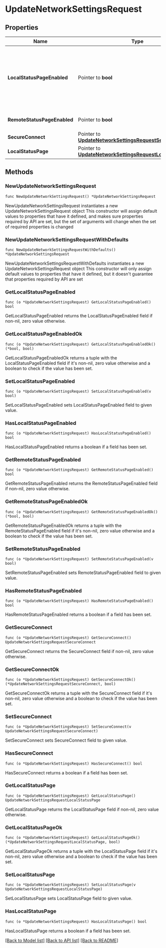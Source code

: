 # UpdateNetworkSettingsRequest

## Properties

Name | Type | Description | Notes
------------ | ------------- | ------------- | -------------
**LocalStatusPageEnabled** | Pointer to **bool** | Enables / disables the local device status pages (&lt;a target&#x3D;&#39;_blank&#39; href&#x3D;&#39;http://my.meraki.com/&#39;&gt;my.meraki.com, &lt;/a&gt;&lt;a target&#x3D;&#39;_blank&#39; href&#x3D;&#39;http://ap.meraki.com/&#39;&gt;ap.meraki.com, &lt;/a&gt;&lt;a target&#x3D;&#39;_blank&#39; href&#x3D;&#39;http://switch.meraki.com/&#39;&gt;switch.meraki.com, &lt;/a&gt;&lt;a target&#x3D;&#39;_blank&#39; href&#x3D;&#39;http://wired.meraki.com/&#39;&gt;wired.meraki.com&lt;/a&gt;). Optional (defaults to false) | [optional] 
**RemoteStatusPageEnabled** | Pointer to **bool** | Enables / disables access to the device status page (&lt;a target&#x3D;&#39;_blank&#39;&gt;http://[device&#39;s LAN IP])&lt;/a&gt;. Optional. Can only be set if localStatusPageEnabled is set to true | [optional] 
**SecureConnect** | Pointer to [**UpdateNetworkSettingsRequestSecureConnect**](UpdateNetworkSettingsRequestSecureConnect.md) |  | [optional] 
**LocalStatusPage** | Pointer to [**UpdateNetworkSettingsRequestLocalStatusPage**](UpdateNetworkSettingsRequestLocalStatusPage.md) |  | [optional] 

## Methods

### NewUpdateNetworkSettingsRequest

`func NewUpdateNetworkSettingsRequest() *UpdateNetworkSettingsRequest`

NewUpdateNetworkSettingsRequest instantiates a new UpdateNetworkSettingsRequest object
This constructor will assign default values to properties that have it defined,
and makes sure properties required by API are set, but the set of arguments
will change when the set of required properties is changed

### NewUpdateNetworkSettingsRequestWithDefaults

`func NewUpdateNetworkSettingsRequestWithDefaults() *UpdateNetworkSettingsRequest`

NewUpdateNetworkSettingsRequestWithDefaults instantiates a new UpdateNetworkSettingsRequest object
This constructor will only assign default values to properties that have it defined,
but it doesn't guarantee that properties required by API are set

### GetLocalStatusPageEnabled

`func (o *UpdateNetworkSettingsRequest) GetLocalStatusPageEnabled() bool`

GetLocalStatusPageEnabled returns the LocalStatusPageEnabled field if non-nil, zero value otherwise.

### GetLocalStatusPageEnabledOk

`func (o *UpdateNetworkSettingsRequest) GetLocalStatusPageEnabledOk() (*bool, bool)`

GetLocalStatusPageEnabledOk returns a tuple with the LocalStatusPageEnabled field if it's non-nil, zero value otherwise
and a boolean to check if the value has been set.

### SetLocalStatusPageEnabled

`func (o *UpdateNetworkSettingsRequest) SetLocalStatusPageEnabled(v bool)`

SetLocalStatusPageEnabled sets LocalStatusPageEnabled field to given value.

### HasLocalStatusPageEnabled

`func (o *UpdateNetworkSettingsRequest) HasLocalStatusPageEnabled() bool`

HasLocalStatusPageEnabled returns a boolean if a field has been set.

### GetRemoteStatusPageEnabled

`func (o *UpdateNetworkSettingsRequest) GetRemoteStatusPageEnabled() bool`

GetRemoteStatusPageEnabled returns the RemoteStatusPageEnabled field if non-nil, zero value otherwise.

### GetRemoteStatusPageEnabledOk

`func (o *UpdateNetworkSettingsRequest) GetRemoteStatusPageEnabledOk() (*bool, bool)`

GetRemoteStatusPageEnabledOk returns a tuple with the RemoteStatusPageEnabled field if it's non-nil, zero value otherwise
and a boolean to check if the value has been set.

### SetRemoteStatusPageEnabled

`func (o *UpdateNetworkSettingsRequest) SetRemoteStatusPageEnabled(v bool)`

SetRemoteStatusPageEnabled sets RemoteStatusPageEnabled field to given value.

### HasRemoteStatusPageEnabled

`func (o *UpdateNetworkSettingsRequest) HasRemoteStatusPageEnabled() bool`

HasRemoteStatusPageEnabled returns a boolean if a field has been set.

### GetSecureConnect

`func (o *UpdateNetworkSettingsRequest) GetSecureConnect() UpdateNetworkSettingsRequestSecureConnect`

GetSecureConnect returns the SecureConnect field if non-nil, zero value otherwise.

### GetSecureConnectOk

`func (o *UpdateNetworkSettingsRequest) GetSecureConnectOk() (*UpdateNetworkSettingsRequestSecureConnect, bool)`

GetSecureConnectOk returns a tuple with the SecureConnect field if it's non-nil, zero value otherwise
and a boolean to check if the value has been set.

### SetSecureConnect

`func (o *UpdateNetworkSettingsRequest) SetSecureConnect(v UpdateNetworkSettingsRequestSecureConnect)`

SetSecureConnect sets SecureConnect field to given value.

### HasSecureConnect

`func (o *UpdateNetworkSettingsRequest) HasSecureConnect() bool`

HasSecureConnect returns a boolean if a field has been set.

### GetLocalStatusPage

`func (o *UpdateNetworkSettingsRequest) GetLocalStatusPage() UpdateNetworkSettingsRequestLocalStatusPage`

GetLocalStatusPage returns the LocalStatusPage field if non-nil, zero value otherwise.

### GetLocalStatusPageOk

`func (o *UpdateNetworkSettingsRequest) GetLocalStatusPageOk() (*UpdateNetworkSettingsRequestLocalStatusPage, bool)`

GetLocalStatusPageOk returns a tuple with the LocalStatusPage field if it's non-nil, zero value otherwise
and a boolean to check if the value has been set.

### SetLocalStatusPage

`func (o *UpdateNetworkSettingsRequest) SetLocalStatusPage(v UpdateNetworkSettingsRequestLocalStatusPage)`

SetLocalStatusPage sets LocalStatusPage field to given value.

### HasLocalStatusPage

`func (o *UpdateNetworkSettingsRequest) HasLocalStatusPage() bool`

HasLocalStatusPage returns a boolean if a field has been set.


[[Back to Model list]](../README.md#documentation-for-models) [[Back to API list]](../README.md#documentation-for-api-endpoints) [[Back to README]](../README.md)


